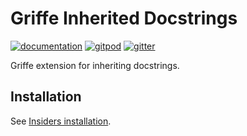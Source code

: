 # Griffe Inherited Docstrings

[![documentation](https://img.shields.io/badge/docs-mkdocs%20material-blue.svg?style=flat)](https://mkdocstrings.github.io/griffe-inherited-docstrings/)
[![gitpod](https://img.shields.io/badge/gitpod-workspace-blue.svg?style=flat)](https://gitpod.io/#https://github.com/mkdocstrings/griffe-inherited-docstrings)
[![gitter](https://badges.gitter.im/join%20chat.svg)](https://gitter.im/mkdocstrings/mkdocstrings)

Griffe extension for inheriting docstrings.

## Installation

See [Insiders installation](https://mkdocstrings.github.io/mkdocstrings/insiders/installation.md).
